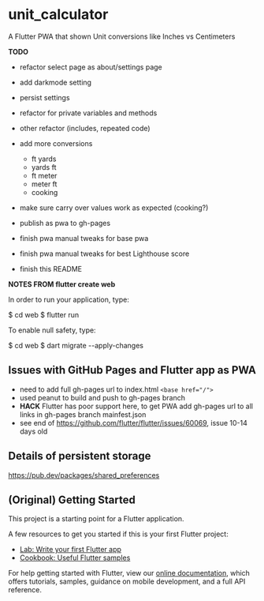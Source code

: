 # unit_calculator

A Flutter PWA that shown Unit conversions like Inches vs Centimeters

**TODO**
- refactor select page as about/settings page
- add darkmode setting
- persist settings
- refactor for private variables and methods
- other refactor (includes, repeated code)
- add more conversions
  - ft yards
  - yards ft
  - ft meter
  - meter ft
  - cooking
- make sure carry over values work as expected (cooking?)
- publish as pwa to gh-pages
- finish pwa manual tweaks for base pwa
- finish pwa manual tweaks for best Lighthouse score

- finish this README



**NOTES FROM flutter create web**

In order to run your application, type:

  $ cd web
  $ flutter run

To enable null safety, type:

  $ cd web
  $ dart migrate --apply-changes


## Issues with GitHub Pages and Flutter app as PWA

- need to add full gh-pages url to index.html `<base href="/">`
- used peanut to build and push to gh-pages branch
- **HACK** Flutter has poor support here, to get PWA add gh-pages url to all links in gh-pages branch mainfest.json
- see end of https://github.com/flutter/flutter/issues/60069, issue 10-14 days old

## Details of persistent storage
https://pub.dev/packages/shared_preferences


## (Original) Getting Started

This project is a starting point for a Flutter application.

A few resources to get you started if this is your first Flutter project:

- [Lab: Write your first Flutter app](https://flutter.dev/docs/get-started/codelab)
- [Cookbook: Useful Flutter samples](https://flutter.dev/docs/cookbook)

For help getting started with Flutter, view our
[online documentation](https://flutter.dev/docs), which offers tutorials,
samples, guidance on mobile development, and a full API reference.

